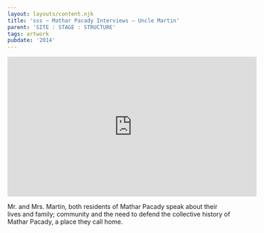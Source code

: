 ```yaml
---
layout: layouts/content.njk
title: 'sss ~ Mathar Pacady Interviews – Uncle Martin'
parent: 'SITE : STAGE : STRUCTURE'
tags: artwork
pubdate: '2014'  
---
```

<iframe width="560" height="315"
src="https://www.youtube.com/embed/FU8aMO5AZs0" frameborder="0"
allow="autoplay; encrypted-media" allowfullscreen></iframe>


Mr. and Mrs. Martin, both residents of Mathar Pacady speak about their lives and family; community and the need to defend the collective history of Mathar Pacady, a place they call home.

